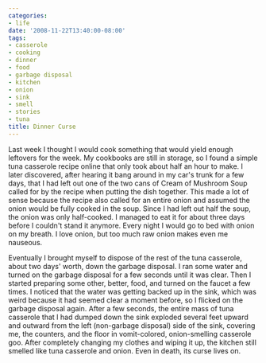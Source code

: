 ```yaml
---
categories:
- life
date: '2008-11-22T13:40:00-08:00'
tags:
- casserole
- cooking
- dinner
- food
- garbage disposal
- kitchen
- onion
- sink
- smell
- stories
- tuna
title: Dinner Curse
---
```


Last week I thought I would cook something that would yield enough leftovers for the week. My cookbooks are still in storage, so I found a simple tuna casserole recipe online that only took about half an hour to make. I later discovered, after hearing it bang around in my car's trunk for a few days, that I had left out one of the two cans of Cream of Mushroom Soup called for by the recipe when putting the dish together. This made a lot of sense because the recipe also called for an entire onion and assumed the onion would be fully cooked in the soup. Since I had left out half the soup, the onion was only half-cooked. I managed to eat it for about three days before I couldn't stand it anymore. Every night I would go to bed with onion on my breath. I love onion, but too much raw onion makes even me nauseous.

Eventually I brought myself to dispose of the rest of the tuna casserole, about two days' worth, down the garbage disposal. I ran some water and turned on the garbage disposal for a few seconds until it was clear. Then I started preparing some other, better, food, and turned on the faucet a few times. I noticed that the water was getting backed up in the sink, which was weird because it had seemed clear a moment before, so I flicked on the garbage disposal again. After a few seconds, the entire mass of tuna casserole that I had dumped down the sink exploded several feet upward and outward from the left (non-garbage disposal) side of the sink, covering me, the counters, and the floor in vomit-colored, onion-smelling casserole goo. After completely changing my clothes and wiping it up, the kitchen still smelled like tuna casserole and onion. Even in death, its curse lives on.
